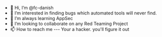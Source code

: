 - 👋 Hi, I’m @fc-danish
- 👀 I’m interested in finding bugs which automated tools will never find.
- 🌱 I’m always learning AppSec
- 💞️ I’m looking to collaborate on any Red Teaming Project
- 📫 How to reach me --- Your a hacker. you'll figure it out
<!---
fc-danish/fc-danish is a ✨ special ✨ repository because its `README.md` (this file) appears on your GitHub profile.
You can click the Preview link to take a look at your changes.
--->
